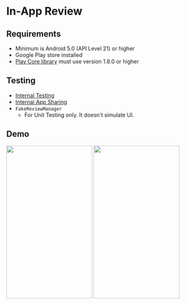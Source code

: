 # In-App Review

## Requirements
* Minimum is Android 5.0 (API Level 21) or higher
* Google Play store installed
* [Play Core library](https://developer.android.com/reference/com/google/android/play/core/release-notes) must use version 1.8.0 or higher

## Testing
* [Internal Testing](https://play.google.com/console/about/internal-testing/)
* [Internal App Sharing](https://support.google.com/googleplay/android-developer/answer/9844679?hl=en)
* `FakeReviewManager`
  * For Unit Testing only. It doesn't simulate UI. 

## Demo
<img src="https://user-images.githubusercontent.com/10084360/158725675-799207ab-3d73-403f-85b8-f428d11e133f.png" width="225px" height="400px" />           <img src="https://user-images.githubusercontent.com/10084360/158726005-f894124c-e36d-40f2-8da1-bfbf989700ec.png" width="225px" height="400px" />
